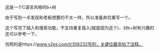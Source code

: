 这是一个C语言风格的b+树



由于写到一半发现和老板想要的不太一样，所以准备弃坑重写一个。



这个写完了插入和搜索功能，不支持重复插入(就是因为这个)，对b+树有兴趣的还可以参考一下。



仿照的是https://www.v2ex.com/t/356232写的，关键位置添加了注释。